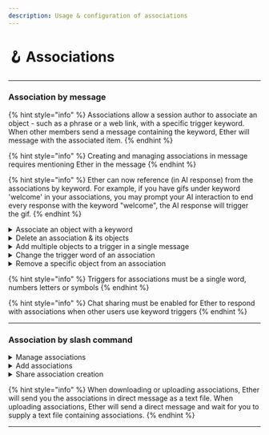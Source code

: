 ```yaml
---
description: Usage & configuration of associations
---
```


# 🪝 Associations

***

### Association by message

{% hint style="info" %}
Associations allow a session author to associate an object - such as a phrase or a web link, with a specific trigger keyword. When other members send a message containing the keyword, Ether will message with the associated item.
{% endhint %}

{% hint style="info" %}
Creating and managing associations in message requires mentioning Ether in the message
{% endhint %}

{% hint style="info" %}
Ether can now reference (in AI response) from the associations by keyword. For example, if you have gifs under keyword 'welcome' in your associations, you may prompt your AI interaction to end every response with the keyword "welcome", the AI response will trigger the gif.
{% endhint %}

<details>

<summary>Associate an object with a keyword</summary>

_`@ether trigger >> object`_

Associates the trigger keyword with the object given

`[ trigger object ] >> [ associated object ]`

</details>

<details>

<summary>Delete an association &#x26; its objects</summary>

_`@ether trigger >>`_

Erases all of the associations with the trigger and the trigger itself

`[ trigger ] >>`

</details>

<details>

<summary>Add multiple objects to a trigger in a single message</summary>

_`@ether trigger >> object1, object2, object3`_

Objects saved in series using comma

`[ trigger ] >> [ object1 ] , [ object2 ] , [ object3 ]`

</details>

<details>

<summary>Change the trigger word of an association</summary>

_`@ether old_name >< new_name`_

Updates the trigger object as a form of renaming, retaining the objects associated

`[ old name ] >< [ new name ]`

</details>

<details>

<summary>Remove a specific object from an association</summary>

_`@ether trigger >>`_

In reply to the object you want to remove. Requires Ether to have had sent the object in context as a message, reply to the message containing the object

`in reply:`\
`[ trigger ] >>`

</details>

{% hint style="info" %}
Triggers for associations must be a single word, numbers letters or symbols
{% endhint %}

{% hint style="info" %}
Chat sharing must be enabled for Ether to respond with associations when other users use keyword triggers
{% endhint %}

***

### Association by slash command

<details>

<summary>Manage associations</summary>

_`/association_options [ manage_associations ] [ option ]`_

Download, upload, view, or clear associations

Options:

* `download`
* `upload`
* `view`
* `clear`

_Example association .txt file:_

```
trigger1: object1, object2, object3
trigger2: object1, object2, object3
```

</details>

<details>

<summary>Add associations</summary>

_`/association_options [ add_association ] [ trigger >> object ]`_

Adding association by slash command is the same string style as adding by message, only the slash command replaces the need to mention the bot when creating an association

</details>

<details>

<summary>Share association creation</summary>

_`/association_options [ share_associations ] [ member mention ]`_

Share the ability for other members to create, remove, and rename associations in your session by message (shared association creation only works by message with bot mention)

</details>

{% hint style="info" %}
When downloading or uploading associations, Ether will send you the associations in direct message as a text file. When uploading associations, Ether will send a direct message and wait for you to supply a text file containing associations.
{% endhint %}

***
